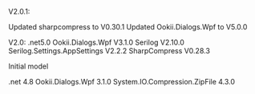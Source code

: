 V2.0.1:

Updated sharpcompress to V0.30.1
Updated Ookii.Dialogs.Wpf to V5.0.0

V2.0: 
.net5.0
Ookii.Dialogs.Wpf				V3.1.0
Serilog							V2.10.0
Serilog.Settings.AppSettings	V2.2.2
SharpCompress					V0.28.3

Initial model

.net 4.8
Ookii.Dialogs.Wpf 				3.1.0
System.IO.Compression.ZipFile 	4.3.0
